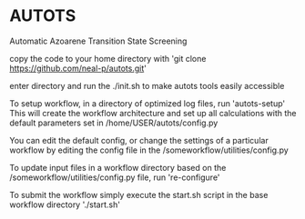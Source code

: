 # AUTOTS
Automatic Azoarene Transition State Screening

copy the code to your home directory with 
'git clone https://github.com/neal-p/autots.git'

enter directory and run the ./init.sh to make autots tools easily accessible 

To setup workflow, in a directory of optimized log files, run 'autots-setup'
This will create the workflow architecture and set up all calculations with the default parameters set in /home/USER/autots/config.py

You can edit the default config, 
or change the settings of a particular workflow by editing the config file in the /someworkflow/utilities/config.py

To update input files in a workflow directory based on the /someworkflow/utilities/config.py file, run 're-configure'

To submit the workflow simply execute the start.sh script in the base workflow directory './start.sh'
